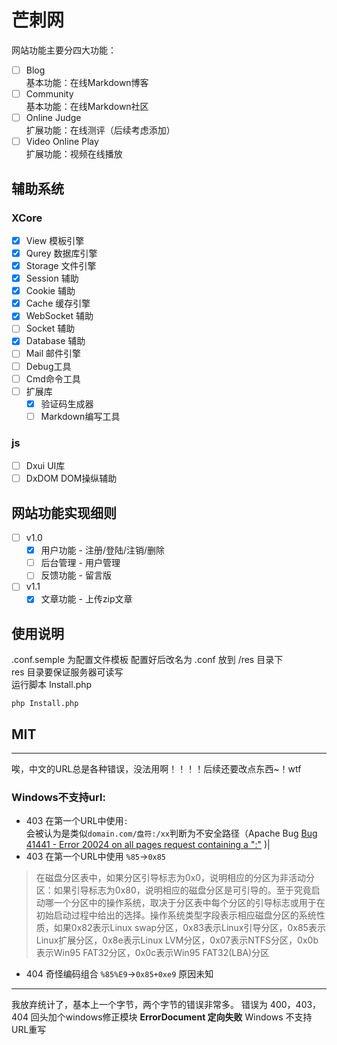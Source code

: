 # 芒刺网
网站功能主要分四大功能：    
- [ ] Blog      
    基本功能：在线Markdown博客
- [ ] Community     
    基本功能：在线Markdown社区
- [ ] Online Judge      
    扩展功能：在线测评（后续考虑添加）
- [ ] Video Online Play     
    扩展功能：视频在线播放

## 辅助系统 
### XCore

- [x] View 模板引擎
- [x] Qurey 数据库引擎
- [x] Storage 文件引擎
- [x] Session 辅助
- [x] Cookie 辅助
- [x] Cache 缓存引擎
- [x] WebSocket 辅助
- [ ] Socket 辅助
- [x] Database 辅助
- [ ] Mail 邮件引擎
- [ ] Debug工具
- [ ] Cmd命令工具
- [ ] 扩展库
    - [x] 验证码生成器
    - [ ] Markdown编写工具

### js

- [ ] Dxui UI库
- [ ] DxDOM DOM操纵辅助

## 网站功能实现细则
- [ ] v1.0 
    - [x] 用户功能 - 注册/登陆/注销/删除
    - [ ] 后台管理 - 用户管理
    - [ ] 反馈功能 - 留言版     
- [ ] v1.1 
    - [x] 文章功能 - 上传zip文章 

## 使用说明
.conf.semple 为配置文件模板
配置好后改名为 .conf 放到 /res 目录下  
res 目录要保证服务器可读写     
运行脚本 Install.php
```
php Install.php
```
## MIT

------------------------------------------------
唉，中文的URL总是各种错误，没法用啊！！！！后续还要改点东西~！wtf
### Windows不支持url: 
- 403 在第一个URL中使用`:`   
    会被认为是类似`domain.com/盘符:/xx`判断为不安全路径（Apache Bug [Bug 41441 - Error 20024 on all pages request containing a ":"](https://bz.apache.org/bugzilla/show_bug.cgi?id=41441#c3) )|
- 403 在第一个URL中使用 `%85`->`0x85`

> 在磁盘分区表中，如果分区引导标志为0x0，说明相应的分区为非活动分区：如果引导标志为0x80，说明相应的磁盘分区是可引导的。至于究竟启动哪一个分区中的操作系统，取决于分区表中每个分区的引导标志或用于在初始启动过程中给出的选择。操作系统类型字段表示相应磁盘分区的系统性质，如果0x82表示Linux swap分区，0x83表示Linux引导分区，0x85表示Linux扩展分区，0x8e表示Linux LVM分区，0x07表示NTFS分区，0x0b表示Win95 FAT32分区，0x0c表示Win95 FAT32(LBA)分区
- 404 奇怪编码组合 `%85%E9`->`0x85+0xe9` 
    原因未知

------------------------------------------------
我放弃统计了，基本上一个字节，两个字节的错误非常多。
错误为 400，403，404 回头加个windows修正模块
**ErrorDocument 定向失败** Windows 不支持URL重写